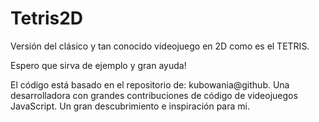 # Tetris2D
Versión del clásico y tan conocido videojuego en 2D como es el TETRIS.

Espero que sirva de ejemplo y gran ayuda!

El código está basado en el repositorio de: kubowania@github.
Una desarrolladora con grandes contribuciones de código de videojuegos JavaScript.
Un gran descubrimiento e inspiración para mi.
